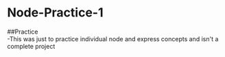 # Node-Practice-1

##Practice  
-This was just to practice individual node and express concepts and isn't a complete project
